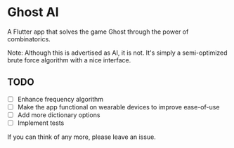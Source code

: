 # Ghost AI

A Flutter app that solves the game Ghost through the power of combinatorics.

Note: Although this is advertised as AI, it is not. It's simply a semi-optimized brute force algorithm with a nice interface.

## TODO

- [ ] Enhance frequency algorithm
- [ ] Make the app functional on wearable devices to improve ease-of-use
- [ ] Add more dictionary options
- [ ] Implement tests

If you can think of any more, please leave an issue.
